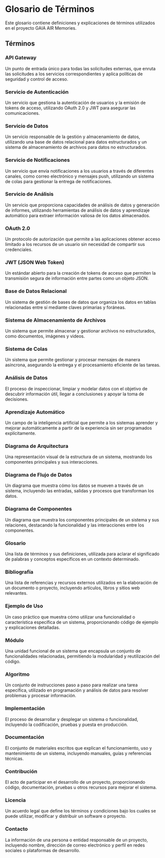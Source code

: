 # Glosario de Términos

Este glosario contiene definiciones y explicaciones de términos utilizados en el proyecto GAIA AIR Memories.

## Términos

### API Gateway
Un punto de entrada único para todas las solicitudes externas, que enruta las solicitudes a los servicios correspondientes y aplica políticas de seguridad y control de acceso.

### Servicio de Autenticación
Un servicio que gestiona la autenticación de usuarios y la emisión de tokens de acceso, utilizando OAuth 2.0 y JWT para asegurar las comunicaciones.

### Servicio de Datos
Un servicio responsable de la gestión y almacenamiento de datos, utilizando una base de datos relacional para datos estructurados y un sistema de almacenamiento de archivos para datos no estructurados.

### Servicio de Notificaciones
Un servicio que envía notificaciones a los usuarios a través de diferentes canales, como correo electrónico y mensajes push, utilizando un sistema de colas para gestionar la entrega de notificaciones.

### Servicio de Análisis
Un servicio que proporciona capacidades de análisis de datos y generación de informes, utilizando herramientas de análisis de datos y aprendizaje automático para extraer información valiosa de los datos almacenados.

### OAuth 2.0
Un protocolo de autorización que permite a las aplicaciones obtener acceso limitado a los recursos de un usuario sin necesidad de compartir sus credenciales.

### JWT (JSON Web Token)
Un estándar abierto para la creación de tokens de acceso que permiten la transmisión segura de información entre partes como un objeto JSON.

### Base de Datos Relacional
Un sistema de gestión de bases de datos que organiza los datos en tablas relacionadas entre sí mediante claves primarias y foráneas.

### Sistema de Almacenamiento de Archivos
Un sistema que permite almacenar y gestionar archivos no estructurados, como documentos, imágenes y videos.

### Sistema de Colas
Un sistema que permite gestionar y procesar mensajes de manera asíncrona, asegurando la entrega y el procesamiento eficiente de las tareas.

### Análisis de Datos
El proceso de inspeccionar, limpiar y modelar datos con el objetivo de descubrir información útil, llegar a conclusiones y apoyar la toma de decisiones.

### Aprendizaje Automático
Un campo de la inteligencia artificial que permite a los sistemas aprender y mejorar automáticamente a partir de la experiencia sin ser programados explícitamente.

### Diagrama de Arquitectura
Una representación visual de la estructura de un sistema, mostrando los componentes principales y sus interacciones.

### Diagrama de Flujo de Datos
Un diagrama que muestra cómo los datos se mueven a través de un sistema, incluyendo las entradas, salidas y procesos que transforman los datos.

### Diagrama de Componentes
Un diagrama que muestra los componentes principales de un sistema y sus relaciones, destacando la funcionalidad y las interacciones entre los componentes.

### Glosario
Una lista de términos y sus definiciones, utilizada para aclarar el significado de palabras y conceptos específicos en un contexto determinado.

### Bibliografía
Una lista de referencias y recursos externos utilizados en la elaboración de un documento o proyecto, incluyendo artículos, libros y sitios web relevantes.

### Ejemplo de Uso
Un caso práctico que muestra cómo utilizar una funcionalidad o característica específica de un sistema, proporcionando código de ejemplo y explicaciones detalladas.

### Módulo
Una unidad funcional de un sistema que encapsula un conjunto de funcionalidades relacionadas, permitiendo la modularidad y reutilización del código.

### Algoritmo
Un conjunto de instrucciones paso a paso para realizar una tarea específica, utilizado en programación y análisis de datos para resolver problemas y procesar información.

### Implementación
El proceso de desarrollar y desplegar un sistema o funcionalidad, incluyendo la codificación, pruebas y puesta en producción.

### Documentación
El conjunto de materiales escritos que explican el funcionamiento, uso y mantenimiento de un sistema, incluyendo manuales, guías y referencias técnicas.

### Contribución
El acto de participar en el desarrollo de un proyecto, proporcionando código, documentación, pruebas u otros recursos para mejorar el sistema.

### Licencia
Un acuerdo legal que define los términos y condiciones bajo los cuales se puede utilizar, modificar y distribuir un software o proyecto.

### Contacto
La información de una persona o entidad responsable de un proyecto, incluyendo nombre, dirección de correo electrónico y perfil en redes sociales o plataformas de desarrollo.

